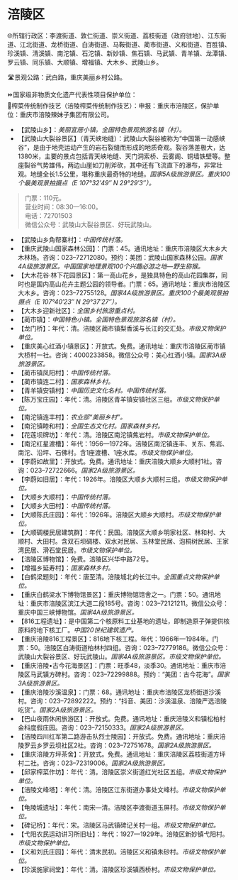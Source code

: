 # 涪陵区  
🌐所辖行政区：李渡街道、敦仁街道、崇义街道、荔枝街道（政府驻地）、江东街道、江北街道、龙桥街道、白涛街道、马鞍街道、蔺市街道、义和街道、百胜镇、珍溪镇、清溪镇、南沱镇、石沱镇、新妙镇、焦石镇、马武镇、青羊镇、龙潭镇、罗云镇、同乐镇、大顺镇、增福镇、大木乡、武陵山乡。  

🛣️景观公路：武白路，重庆美丽乡村公路。  

⏩国家级非物质文化遗产代表性项目保护单位：  
🔸榨菜传统制作技艺（涪陵榨菜传统制作技艺）：申报：重庆市涪陵区，保护单位：重庆市涪陵辣妹子集团有限公司。  

* 【武陵山乡】：*美丽宜居小镇。全国特色景观旅游名镇（村）。*  
* 【武陵山大裂谷景区】（青天峡地缝）：武陵山大裂谷被称为“中国第一动感峡谷”，是由于地壳运动产生的岩石裂缝而形成的地质奇观。裂谷落差极大，达1380米，主要的景点包括青天峡地缝、天门洞索桥、云雾阁、铜墙铁壁等。整座裂谷气势雄伟，两边山崖如刀削斧砍，其中还有飞流直下的瀑布，非常壮观。地缝全长1.5公里，堪称重庆最奇特的地缝。*国家5A级旅游景区。重庆100个最美观景拍摄点（E 107°32′49″ N 29°29′3″）。*  
> 门票：110元。  
> 营业时间：08:30—16:00。  
> 电话：72701503  
> 微信公众号：武陵山大裂谷景区、好玩武陵山。  
* 【武陵山乡角帮寨村】：*中国传统村落。*  
* 【重庆武陵山国家森林公园】：门票：45。通讯地址：重庆市涪陵区大木乡大木林场。咨询：023–72712080。预约：美团：武陵山国家森林公园。*国家4A级旅游景区。中国国家地理景观100个兴趣必游之地—野生猕猴。*  
* 【大木花谷·林下花园景区】：第一高山花乡，是独具特色的高山花园集群，同时也是国内高山花卉主题公园的领导者。门票：65。通讯地址：重庆市涪陵区大木乡。咨询：023–72755128。*国家4A级旅游景区。重庆100个最美观景拍摄点（E 107°40′23″ N 29°37′27″）。*  
* 【大木乡迎新社区】：*全国乡村旅游重点村。*  
* 【蔺市镇】：*中国特色小镇。全国特色景观旅游名镇（村）。*  
* 【龙门桥】：年代：清。涪陵区蔺市镇梨香溪与长江的交汇处。*市级文物保护单位。*  
* 【重庆美心红酒小镇景区】：开放式。免费。通讯地址：重庆市涪陵区蔺市镇大桥村一社。咨询：4000233858。微信公众号：美心红酒小镇。*国家3A级旅游景区。*  
* 【蔺市镇凤阳村】：*中国传统村落。*  
* 【蔺市镇连二村】：*国家森林乡村。*  
* 【青羊镇安镇村】：*中国历史文化名村。中国传统村落。*  
* 【陈万宝庄园】：年代：清。涪陵区青羊镇安镇社区三组。*市级文物保护单位。*  
* 【南沱镇连丰村】：*农业部“美丽乡村”。*  
* 【南沱镇睦和村】：*全国生态文化村。国家森林乡村。*  
* 【花莲坝牌坊】：年代：清。涪陵区南沱镇焦岩村。*市级文物保护单位。*  
* 【南沱红星渡槽】：年代：1956—1972年。涪陵区南沱镇连丰、关东、焦岩、南沱、沿坪、石佛村。含1座渡槽、1座水库。*市级文物保护单位。*  
* 【李蔚如故里】：开放式。免费。通讯地址：重庆涪陵大顺乡大顺村1社。咨询：023–72722666。*国家2A级旅游景区。*  
* 【李蔚如旧居】：年代：1926年。涪陵区大顺乡大顺村三组。*市级文物保护单位。*  
* 【大顺乡大顺村】：*中国传统村落。*  
* 【大顺乡大田村】：*中国传统村落。*  
* 【大顺陈氏庄园】：年代：1926年。涪陵区大顺乡大顺村。*市级文物保护单位。*  
* 【大顺碉楼民居建筑群】：年代：民国。涪陵区大顺乡明家社区、林和村、大顺村、大田村。含双石坝碉楼、双水对民居、玉林堂民居、泡桐树民居、王家湾民居、滑石堂民居。*市级文物保护单位。*  
* 【涪陵区博物馆】：免费。涪陵区兴华中路72号。  
* 【增福乡延寿村】：*国家森林乡村。*  
* 【白鹤梁题刻】：年代：唐至清。涪陵城北的长江中。*全国重点文物保护单位。*  
* 【重庆白鹤梁水下博物馆景区】：重庆博物馆馆舍之一。门票：50。通讯地址：重庆市涪陵区滨江大道二段185号。咨询：023–72121211。微信公众号：重庆中国三峡博物馆。*国家4A级旅游景区。*  
* 【816工程遗址】：是中国第二个核原料工业基地的遗址，即制造原子弹提供核原料的地下核工厂。*中国20世纪建筑遗产。*  
* 【重庆涪陵816工程景区】：816地下核工程。年代：1966年—1984年。门票：50。涪陵区白涛街道柏林村四组。咨询：023–72779186。微信公众号：武陵山大裂谷景区、好玩武陵山。*国家4A级旅游景区。市级文物保护单位。*  
* 【重庆涪陵•古今花海景区】：门票：旺季48，淡季30。通讯地址：重庆市涪陵区马武镇方碑村。咨询：023–72299888。预约：“美团：古今花海”。*国家3A级旅游景区。*  
* 【重庆涪陵沙溪温泉】：门票：68。通讯地址：重庆市涪陵区龙桥街道沙溪村。咨询：023–72892222。预约：“抖音、美团：沙溪温泉、涪陵严选涪陵吃货”。*国家2A级旅游景区。*  
* 【巴山夜雨休闲旅游区】：开放式。免费。通讯地址：重庆涪陵义和镇松柏村金科度假庄园。咨询：023–72150333。*国家2A级旅游景区。*  
* 【涪陵四川红军第二路游击队烈士陵园】：开放式。免费。通讯地址：重庆涪陵罗云乡罗云坝社区2社。咨询：023–72751678。*国家2A级旅游景区。*  
* 【重庆涪陵方坪茶舍】：开放式。免费。通讯地址：重庆涪陵区荔枝街道方坪村二社。咨询：023–72319006。*国家2A级旅游景区。*  
* 【邱家榨菜作坊】：年代：清。涪陵区崇义街道红光社区五组。*市级文物保护单位。*  
* 【涪陵文峰塔】：年代：清。涪陵区江东街道办事处文峰村。*市级文物保护单位。*  
* 【龟陵城遗址】：年代：南宋—清。涪陵区李渡街道玉屏村。*市级文物保护单位。*  
* 【碑记桥】：年代：宋。涪陵区马武镇碑记关村一组。*市级文物保护单位。*  
* 【弋阳农民运动讲习所旧址】：年代：1927—1929年。涪陵区新妙镇弋阳村。*市级文物保护单位。*  
* 【义和刘氏庄园】：年代：清末民初。涪陵区义和镇朱砂村。*市级文物保护单位。*  
* 【珍溪施家祠堂】：年代：清。涪陵区珍溪镇西桥村。*市级文物保护单位。*  

